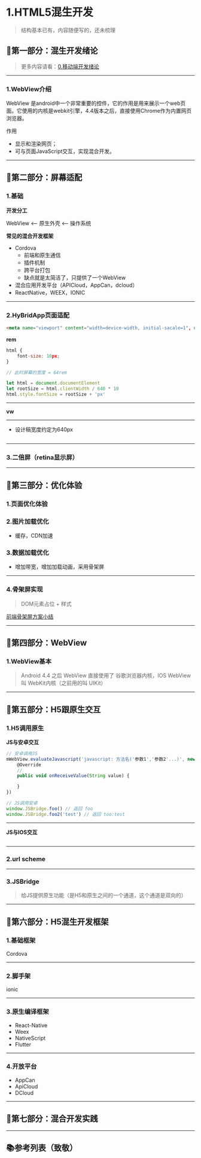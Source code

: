 # 1.HTML5混生开发

> 结构基本已有，内容随便写的，还未梳理

## 🍖第一部分：混生开发绪论

> 更多内容请看：[0.移动端开发绪论](https://zhukunpenglinyutong.github.io/2.note/6.%E7%A7%BB%E5%8A%A8%E7%AB%AF/0.移动端开发绪论.html)

---

### 1.WebView介绍

WebView 是android中一个非常重要的控件，它的作用是用来展示一个web页面。它使用的内核是webkit引擎，4.4版本之后，直接使用Chrome作为内置网页浏览器。

作用
- 显示和渲染网页；
- 可与页面JavaScript交互，实现混合开发。



---

## 🍳第二部分：屏幕适配

### 1.基础

**开发分工**

WebView <-- 原生外壳 <-- 操作系统

**常见的混合开发框架**

- Cordova
    - 前端和原生通信
    - 插件机制
    - 跨平台打包
    - 缺点就是太简洁了，只提供了一个WebView
- 混合应用开发平台（APICloud，AppCan，dcloud）
- ReactNative，WEEX，IONIC

---

### 2.HyBridApp页面适配

```html
<meta name="viewport" content="width=device-width, initial-sacale=1", user-scalable=no, minimum-scale=1.0, maximum-scale=1.0">
```

**rem**

```js
html {
    font-size: 10px;
}

// 此时屏幕的宽度 = 64rem

let html = document.documentElement
let rootSize = html.clientWidth / 640 * 10
html.style.fontSize = rootSize + 'px'
```

---

**vw**

---

- 设计稿宽度约定为640px

```js

```

---

### 3.二倍屏（retina显示屏）


---

## 🍔第三部分：优化体验

### 1.页面优化体验

### 2.图片加载优化

- 缓存，CDN加速

### 3.数据加载优化

- 增加带宽，增加加载动画，采用骨架屏

---

### 4.骨架屏实现

> DOM元素占位 + 样式

[前端骨架屏方案小结](https://juejin.im/post/5bc5396ee51d456f490984eb)

---

## 🌭第四部分：WebView

### 1.WebView基本

> Android 4.4 之后 WebView 直接使用了 谷歌浏览器内核，IOS WebView 叫 WebKit内核（之前用的叫 UIKit）

---

## 🍟第五部分：H5跟原生交互

### 1.H5调用原生

**JS与安卓交互**

```js
// 安卓调用JS
mWebView.evaluateJavascript('javascript: 方法名('参数1','参数2'...)', new ValueCallback() {
    @Override
    // 
    public void onReceiveValue(String value) {

    }
})

// JS调用安卓
window.JSBridge.foo() // 返回 foo
window.JSBridge.foo2('test') // 返回 too:test
```

---

**JS与IOS交互**

```js
```

---

### 2.url scheme

---

### 3.JSBridge


> 给JS提供原生功能（是H5和原生之间的一个通道，这个通道是双向的）


---

## 🌮第六部分：H5混生开发框架

### 1.基础框架

Cordova

---

### 2.脚手架

ionic

---

### 3.原生编译框架

- React-Native
- Weex
- NativeScript
- Flutter

---

### 4.开放平台

- AppCan
- ApiCloud
- DCloud


---

## 🍜第七部分：混合开发实践



---

## 📚参考列表（致敬）
